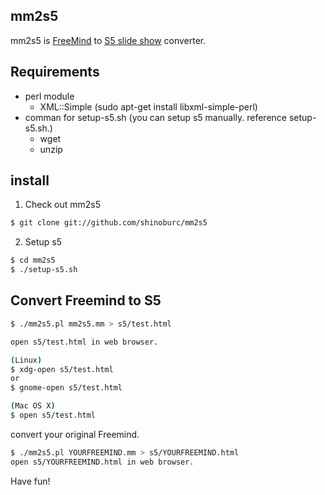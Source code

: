 ## mm2s5

mm2s5 is [FreeMind](http://freemind.sourceforge.net/wiki/index.php/Main_Page) to [S5 slide show](http://meyerweb.com/eric/tools/s5/) converter.

## Requirements

 * perl module 
   * XML::Simple (sudo apt-get install libxml-simple-perl)
 * comman for setup-s5.sh (you can setup s5 manually. reference setup-s5.sh.)
   * wget
   * unzip 

## install

1. Check out mm2s5

  ~~~ sh
  $ git clone git://github.com/shinoburc/mm2s5
  ~~~

2. Setup s5

  ~~~ sh
  $ cd mm2s5
  $ ./setup-s5.sh
  ~~~

## Convert Freemind to S5

  ~~~ sh
  $ ./mm2s5.pl mm2s5.mm > s5/test.html

  open s5/test.html in web browser.

  (Linux)
  $ xdg-open s5/test.html
  or
  $ gnome-open s5/test.html

  (Mac OS X)
  $ open s5/test.html
  ~~~

convert your original Freemind.

  ~~~ sh
  $ ./mm2s5.pl YOURFREEMIND.mm > s5/YOURFREEMIND.html
  open s5/YOURFREEMIND.html in web browser.
  ~~~

Have fun!

